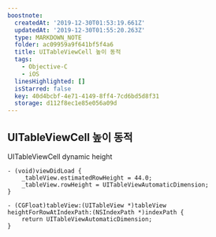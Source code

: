 ```yaml
---
boostnote:
  createdAt: '2019-12-30T01:53:19.661Z'
  updatedAt: '2019-12-30T01:55:20.263Z'
  type: MARKDOWN_NOTE
  folder: ac09959a9f641bf5f4a6
  title: UITableViewCell 높이 동적
  tags:
    - Objective-C
    - iOS
  linesHighlighted: []
  isStarred: false
  key: 40d4bcbf-4e71-4149-8ff4-7cd6bd5d8f31
  storage: d112f8ec1e85e056a09d
---
```


UITableViewCell 높이 동적
---
UITableViewCell dynamic height

```objc
- (void)viewDidLoad {
    _tableView.estimatedRowHeight = 44.0;
    _tableView.rowHeight = UITableViewAutomaticDimension;
}

- (CGFloat)tableView:(UITableView *)tableView 
heightForRowAtIndexPath:(NSIndexPath *)indexPath {
    return UITableViewAutomaticDimension;
}
```